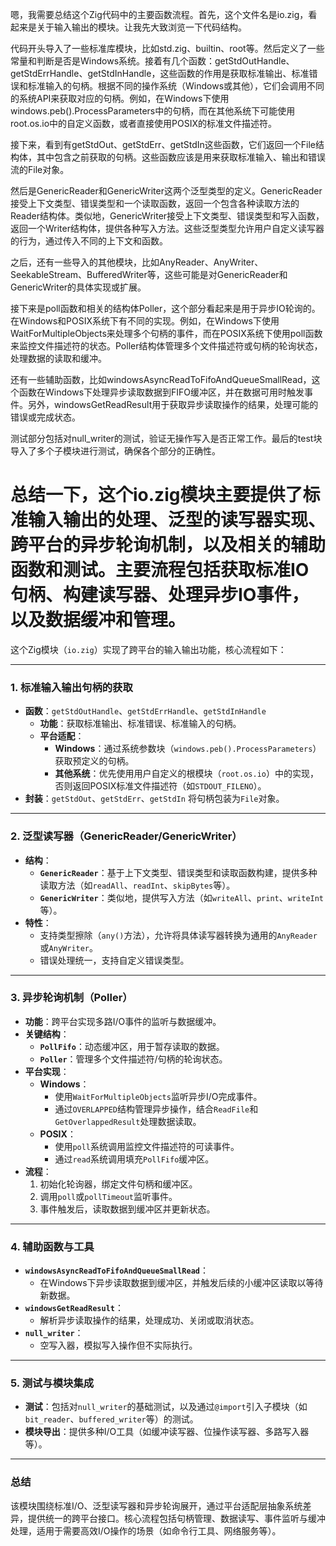嗯，我需要总结这个Zig代码中的主要函数流程。首先，这个文件名是io.zig，看起来是关于输入输出的模块。让我先大致浏览一下代码结构。

代码开头导入了一些标准库模块，比如std.zig、builtin、root等。然后定义了一些常量和判断是否是Windows系统。接着有几个函数：getStdOutHandle、getStdErrHandle、getStdInHandle，这些函数的作用是获取标准输出、标准错误和标准输入的句柄。根据不同的操作系统（Windows或其他），它们会调用不同的系统API来获取对应的句柄。例如，在Windows下使用windows.peb().ProcessParameters中的句柄，而在其他系统下可能使用root.os.io中的自定义函数，或者直接使用POSIX的标准文件描述符。

接下来，看到有getStdOut、getStdErr、getStdIn这些函数，它们返回一个File结构体，其中包含之前获取的句柄。这些函数应该是用来获取标准输入、输出和错误流的File对象。

然后是GenericReader和GenericWriter这两个泛型类型的定义。GenericReader接受上下文类型、错误类型和一个读取函数，返回一个包含各种读取方法的Reader结构体。类似地，GenericWriter接受上下文类型、错误类型和写入函数，返回一个Writer结构体，提供各种写入方法。这些泛型类型允许用户自定义读写器的行为，通过传入不同的上下文和函数。

之后，还有一些导入的其他模块，比如AnyReader、AnyWriter、SeekableStream、BufferedWriter等，这些可能是对GenericReader和GenericWriter的具体实现或扩展。

接下来是poll函数和相关的结构体Poller，这个部分看起来是用于异步IO轮询的。在Windows和POSIX系统下有不同的实现。例如，在Windows下使用WaitForMultipleObjects来处理多个句柄的事件，而在POSIX系统下使用poll函数来监控文件描述符的状态。Poller结构体管理多个文件描述符或句柄的轮询状态，处理数据的读取和缓冲。

还有一些辅助函数，比如windowsAsyncReadToFifoAndQueueSmallRead，这个函数在Windows下处理异步读取数据到FIFO缓冲区，并在数据可用时触发事件。另外，windowsGetReadResult用于获取异步读取操作的结果，处理可能的错误或完成状态。

测试部分包括对null_writer的测试，验证无操作写入是否正常工作。最后的test块导入了多个子模块进行测试，确保各个部分的正确性。

总结一下，这个io.zig模块主要提供了标准输入输出的处理、泛型的读写器实现、跨平台的异步轮询机制，以及相关的辅助函数和测试。主要流程包括获取标准IO句柄、构建读写器、处理异步IO事件，以及数据缓冲和管理。
================================================
这个Zig模块（`io.zig`）实现了跨平台的输入输出功能，核心流程如下：

---

### **1. 标准输入输出句柄的获取**
- **函数**：`getStdOutHandle`、`getStdErrHandle`、`getStdInHandle`
  - **功能**：获取标准输出、标准错误、标准输入的句柄。
  - **平台适配**：
    - **Windows**：通过系统参数块（`windows.peb().ProcessParameters`）获取预定义的句柄。
    - **其他系统**：优先使用用户自定义的根模块（`root.os.io`）中的实现，否则返回POSIX标准文件描述符（如`STDOUT_FILENO`）。
- **封装**：`getStdOut`、`getStdErr`、`getStdIn` 将句柄包装为`File`对象。

---

### **2. 泛型读写器（GenericReader/GenericWriter）**
- **结构**：
  - **`GenericReader`**：基于上下文类型、错误类型和读取函数构建，提供多种读取方法（如`readAll`、`readInt`、`skipBytes`等）。
  - **`GenericWriter`**：类似地，提供写入方法（如`writeAll`、`print`、`writeInt`等）。
- **特性**：
  - 支持类型擦除（`any()`方法），允许将具体读写器转换为通用的`AnyReader`或`AnyWriter`。
  - 错误处理统一，支持自定义错误类型。

---

### **3. 异步轮询机制（Poller）**
- **功能**：跨平台实现多路I/O事件的监听与数据缓冲。
- **关键结构**：
  - **`PollFifo`**：动态缓冲区，用于暂存读取的数据。
  - **`Poller`**：管理多个文件描述符/句柄的轮询状态。
- **平台实现**：
  - **Windows**：
    - 使用`WaitForMultipleObjects`监听异步I/O完成事件。
    - 通过`OVERLAPPED`结构管理异步操作，结合`ReadFile`和`GetOverlappedResult`处理数据读取。
  - **POSIX**：
    - 使用`poll`系统调用监控文件描述符的可读事件。
    - 通过`read`系统调用填充`PollFifo`缓冲区。
- **流程**：
  1. 初始化轮询器，绑定文件句柄和缓冲区。
  2. 调用`poll`或`pollTimeout`监听事件。
  3. 事件触发后，读取数据到缓冲区并更新状态。

---

### **4. 辅助函数与工具**
- **`windowsAsyncReadToFifoAndQueueSmallRead`**：
  - 在Windows下异步读取数据到缓冲区，并触发后续的小缓冲区读取以等待新数据。
- **`windowsGetReadResult`**：
  - 解析异步读取操作的结果，处理成功、关闭或取消状态。
- **`null_writer`**：
  - 空写入器，模拟写入操作但不实际执行。

---

### **5. 测试与模块集成**
- **测试**：包括对`null_writer`的基础测试，以及通过`@import`引入子模块（如`bit_reader`、`buffered_writer`等）的测试。
- **模块导出**：提供多种I/O工具（如缓冲读写器、位操作读写器、多路写入器等）。

---

### **总结**
该模块围绕标准I/O、泛型读写器和异步轮询展开，通过平台适配层抽象系统差异，提供统一的跨平台接口。核心流程包括句柄管理、数据读写、事件监听与缓冲处理，适用于需要高效I/O操作的场景（如命令行工具、网络服务等）。
